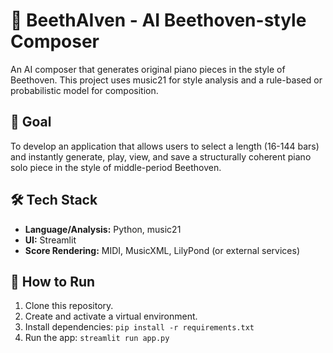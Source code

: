 # 🎼 BeethAIven - AI Beethoven-style Composer

An AI composer that generates original piano pieces in the style of Beethoven. This project uses music21 for style analysis and a rule-based or probabilistic model for composition.

## 🎯 Goal
To develop an application that allows users to select a length (16-144 bars) and instantly generate, play, view, and save a structurally coherent piano solo piece in the style of middle-period Beethoven.

## 🛠 Tech Stack
- **Language/Analysis:** Python, music21
- **UI:** Streamlit
- **Score Rendering:** MIDI, MusicXML, LilyPond (or external services)

## 🚀 How to Run
1. Clone this repository.
2. Create and activate a virtual environment.
3. Install dependencies: `pip install -r requirements.txt`
4. Run the app: `streamlit run app.py`
